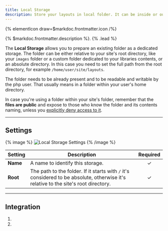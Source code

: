 ```yaml
---
title: Local Storage
description: Store your layouts in local folder. It can be inside or outside your site's root directory.
---
```


{% elementIcon draw=$markdoc.frontmatter.icon /%}

{% $markdoc.frontmatter.description %}. {% .lead %}

The **Local Storage** allows you to prepare an existing folder as a dedicated storage.
The folder can be either relative to your site's root directory, like your `images` folder or a custom folder dedicated to your libraries contents, or an absolute directory. In this case you need to set the full path from the root directory, for example `/home/user/site/layouts`.

The folder needs to be already present and to be readable and writable by the php user. That usually means in a folder within your user's home directory.

In case you're using a folder within your site's folder, remember that the **files are public** and expose to those who know the folder and its contents naming, unless you [explicitly deny access to it](https://stackoverflow.com/questions/9507645/htaccess-deny-from-all).

---

## Settings

{% image %}
![Local Storage Settings](/assets/ytp/layouts/storage-local.webp)
{% /image %}

| Setting  | Description | Required |
|----------| ----------- | :------: |
| **Name** | A name to identify this storage. | &#x2713; |
| **Root** | The path to the folder. If it starts with `/` it's considered to be absolute, otherwise it's relative to the site's root directory. | &#x2713; |

---

## Integration

1.
1.
